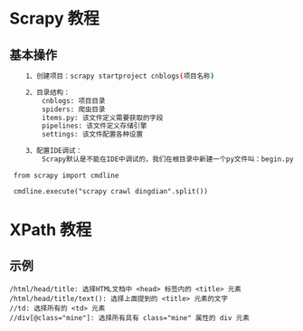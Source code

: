 
# Scrapy 教程

## 基本操作

``` bash
    1、创建项目：scrapy startproject cnblogs(项目名称)
```

``` bash
    2、目录结构：
        cnblogs: 项目目录
        spiders: 爬虫目录
        items.py: 该文件定义需要获取的字段
        pipelines: 该文件定义存储引擎
        settings: 该文件配置各种设置
```

``` bash
    3、配置IDE调试：
        Scrapy默认是不能在IDE中调试的，我们在根目录中新建一个py文件叫：begin.py；在里面写入以下内容：
```

<code> from scrapy import cmdline </code>

<code> cmdline.execute("scrapy crawl dingdian".split()) </code>


# XPath 教程

## 示例

```
/html/head/title: 选择HTML文档中 <head> 标签内的 <title> 元素
/html/head/title/text(): 选择上面提到的 <title> 元素的文字
//td: 选择所有的 <td> 元素
//div[@class="mine"]: 选择所有具有 class="mine" 属性的 div 元素
```
